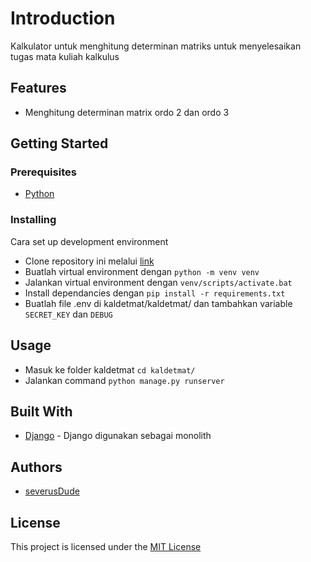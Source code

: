 # Introduction
Kalkulator untuk menghitung determinan matriks untuk menyelesaikan tugas mata kuliah kalkulus

## Features

- Menghitung determinan matrix ordo 2 dan ordo 3

## Getting Started

### Prerequisites

- [Python](https://www.python.org)
### Installing

Cara set up development environment

- Clone repository ini melalui [link](https://github.com/severusDude/kalkulator-determinan-matriks.git)
- Buatlah virtual environment dengan `python -m venv venv`
- Jalankan virtual environment dengan `venv/scripts/activate.bat`
- Install dependancies dengan `pip install -r requirements.txt`
- Buatlah file .env di kaldetmat/kaldetmat/ dan tambahkan variable `SECRET_KEY` dan `DEBUG`

## Usage

- Masuk ke folder kaldetmat `cd kaldetmat/`
- Jalankan command `python manage.py runserver`

<!-- ## Deployment

Add additional notes to deploy this on a live system -->

## Built With

  - [Django](https://www.djangoproject.com/) - Django digunakan sebagai monolith

## Authors

- [severusDude](https://github.com/severusDude)

## License

This project is licensed under the [MIT License](LICENSE)
